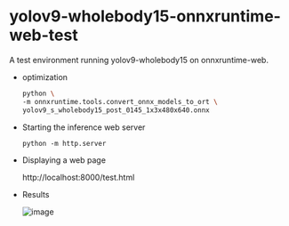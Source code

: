 # yolov9-wholebody15-onnxruntime-web-test
A test environment running yolov9-wholebody15 on onnxruntime-web.

- optimization
    ```bash
    python \
    -m onnxruntime.tools.convert_onnx_models_to_ort \
    yolov9_s_wholebody15_post_0145_1x3x480x640.onnx
    ```

- Starting the inference web server
    ```
    python -m http.server
    ```

- Displaying a web page

    http://localhost:8000/test.html

- Results

    ![image](https://github.com/user-attachments/assets/dba675f4-df78-47de-b54e-27fb83e7dd62)
